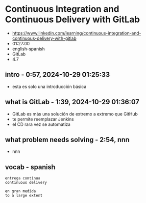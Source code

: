# Continuous Integration and Continuous Delivery with GitLab

- https://www.linkedin.com/learning/continuous-integration-and-continuous-delivery-with-gitlab
- 01:27:00
- english-spanish
- GitLab
- 4.7

## intro - 0:57, 2024-10-29 01:25:33

- esta es solo una introducción básica

## what is GitLab - 1:39, 2024-10-29 01:36:07

- GitLab es más una solución de extremo a extremo que GitHub
- te permite reemplazar Jenkins
- el CD rara vez se automatiza

## what problem needs solving - 2:54, nnn

- nnn

## vocab - spanish

```
entrega continua
continuous delivery

en gran medida
to a large extent
```
